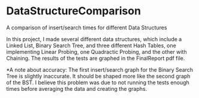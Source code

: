 # DataStructureComparison
A comparison of insert/search times for different Data Structures

In this project, I made several different data structures, which include a Linked List,
Binary Search Tree, and three different Hash Tables, one implementing Linear Probing, 
one Quadractic Probing, and the other with Chaining. The results of the tests are
graphed in the FinalReport pdf file.

*A note about accuracy: The first insert/search graph for the Binary Search Tree is slightly
inaccurate. It should be shaped more like the second graph of the BST. I believe this 
problem was due to not running the tests enough times before averaging the data and
creating the graphs.
